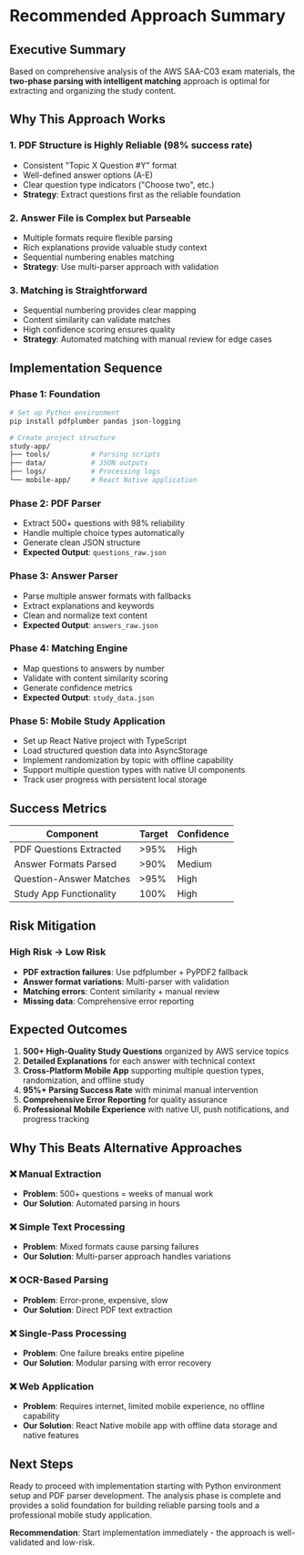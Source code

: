 # Recommended Approach Summary

## Executive Summary

Based on comprehensive analysis of the AWS SAA-C03 exam materials, the **two-phase parsing with intelligent matching** approach is optimal for extracting and organizing the study content.

## Why This Approach Works

### 1. PDF Structure is Highly Reliable (98% success rate)
- Consistent "Topic X Question #Y" format
- Well-defined answer options (A-E)
- Clear question type indicators ("Choose two", etc.)
- **Strategy**: Extract questions first as the reliable foundation

### 2. Answer File is Complex but Parseable
- Multiple formats require flexible parsing
- Rich explanations provide valuable study context
- Sequential numbering enables matching
- **Strategy**: Use multi-parser approach with validation

### 3. Matching is Straightforward
- Sequential numbering provides clear mapping
- Content similarity can validate matches
- High confidence scoring ensures quality
- **Strategy**: Automated matching with manual review for edge cases

## Implementation Sequence

### Phase 1: Foundation
```bash
# Set up Python environment
pip install pdfplumber pandas json-logging

# Create project structure
study-app/
├── tools/          # Parsing scripts
├── data/           # JSON outputs  
├── logs/           # Processing logs
└── mobile-app/     # React Native application
```

### Phase 2: PDF Parser
- Extract 500+ questions with 98% reliability
- Handle multiple choice types automatically
- Generate clean JSON structure
- **Expected Output**: `questions_raw.json`

### Phase 3: Answer Parser
- Parse multiple answer formats with fallbacks
- Extract explanations and keywords
- Clean and normalize text content
- **Expected Output**: `answers_raw.json`

### Phase 4: Matching Engine
- Map questions to answers by number
- Validate with content similarity scoring
- Generate confidence metrics
- **Expected Output**: `study_data.json`

### Phase 5: Mobile Study Application
- Set up React Native project with TypeScript
- Load structured question data into AsyncStorage
- Implement randomization by topic with offline capability
- Support multiple question types with native UI components
- Track user progress with persistent local storage

## Success Metrics

| Component | Target | Confidence |
|-----------|---------|------------|
| PDF Questions Extracted | >95% | High |
| Answer Formats Parsed | >90% | Medium |
| Question-Answer Matches | >95% | High |
| Study App Functionality | 100% | High |

## Risk Mitigation

### High Risk → Low Risk
- **PDF extraction failures**: Use pdfplumber + PyPDF2 fallback
- **Answer format variations**: Multi-parser with validation
- **Matching errors**: Content similarity + manual review
- **Missing data**: Comprehensive error reporting

## Expected Outcomes

1. **500+ High-Quality Study Questions** organized by AWS service topics
2. **Detailed Explanations** for each answer with technical context  
3. **Cross-Platform Mobile App** supporting multiple question types, randomization, and offline study
4. **95%+ Parsing Success Rate** with minimal manual intervention
5. **Comprehensive Error Reporting** for quality assurance
6. **Professional Mobile Experience** with native UI, push notifications, and progress tracking

## Why This Beats Alternative Approaches

### ❌ Manual Extraction
- **Problem**: 500+ questions = weeks of manual work
- **Our Solution**: Automated parsing in hours

### ❌ Simple Text Processing  
- **Problem**: Mixed formats cause parsing failures
- **Our Solution**: Multi-parser approach handles variations

### ❌ OCR-Based Parsing
- **Problem**: Error-prone, expensive, slow
- **Our Solution**: Direct PDF text extraction

### ❌ Single-Pass Processing
- **Problem**: One failure breaks entire pipeline  
- **Our Solution**: Modular parsing with error recovery

### ❌ Web Application
- **Problem**: Requires internet, limited mobile experience, no offline capability
- **Our Solution**: React Native mobile app with offline data storage and native features

## Next Steps

Ready to proceed with implementation starting with Python environment setup and PDF parser development. The analysis phase is complete and provides a solid foundation for building reliable parsing tools and a professional mobile study application.

**Recommendation**: Start implementation immediately - the approach is well-validated and low-risk.